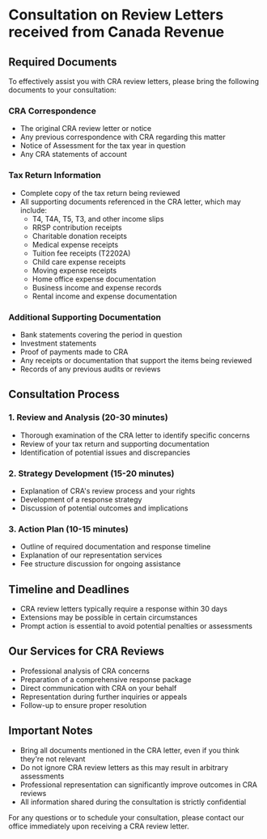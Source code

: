 # Consultation on Review Letters received from Canada Revenue

## Required Documents

To effectively assist you with CRA review letters, please bring the following documents to your consultation:

### CRA Correspondence
- The original CRA review letter or notice
- Any previous correspondence with CRA regarding this matter
- Notice of Assessment for the tax year in question
- Any CRA statements of account

### Tax Return Information
- Complete copy of the tax return being reviewed
- All supporting documents referenced in the CRA letter, which may include:
  - T4, T4A, T5, T3, and other income slips
  - RRSP contribution receipts
  - Charitable donation receipts
  - Medical expense receipts
  - Tuition fee receipts (T2202A)
  - Child care expense receipts
  - Moving expense receipts
  - Home office expense documentation
  - Business income and expense records
  - Rental income and expense documentation

### Additional Supporting Documentation
- Bank statements covering the period in question
- Investment statements
- Proof of payments made to CRA
- Any receipts or documentation that support the items being reviewed
- Records of any previous audits or reviews

## Consultation Process

### 1. Review and Analysis (20-30 minutes)
- Thorough examination of the CRA letter to identify specific concerns
- Review of your tax return and supporting documentation
- Identification of potential issues and discrepancies

### 2. Strategy Development (15-20 minutes)
- Explanation of CRA's review process and your rights
- Development of a response strategy
- Discussion of potential outcomes and implications

### 3. Action Plan (10-15 minutes)
- Outline of required documentation and response timeline
- Explanation of our representation services
- Fee structure discussion for ongoing assistance

## Timeline and Deadlines
- CRA review letters typically require a response within 30 days
- Extensions may be possible in certain circumstances
- Prompt action is essential to avoid potential penalties or assessments

## Our Services for CRA Reviews
- Professional analysis of CRA concerns
- Preparation of a comprehensive response package
- Direct communication with CRA on your behalf
- Representation during further inquiries or appeals
- Follow-up to ensure proper resolution

## Important Notes
- Bring all documents mentioned in the CRA letter, even if you think they're not relevant
- Do not ignore CRA review letters as this may result in arbitrary assessments
- Professional representation can significantly improve outcomes in CRA reviews
- All information shared during the consultation is strictly confidential

For any questions or to schedule your consultation, please contact our office immediately upon receiving a CRA review letter.